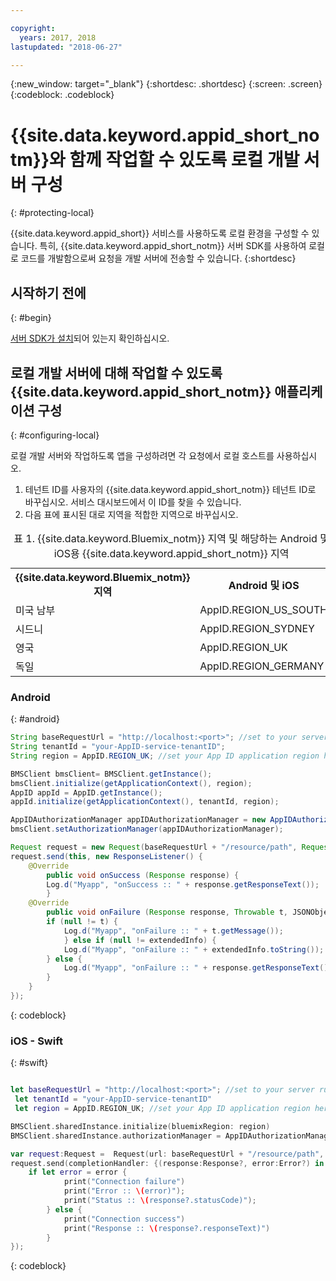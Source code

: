 ```yaml
---

copyright:
  years: 2017, 2018
lastupdated: "2018-06-27"

---
```


{:new_window: target="_blank"}
{:shortdesc: .shortdesc}
{:screen: .screen}
{:codeblock: .codeblock}



#  {{site.data.keyword.appid_short_notm}}와 함께 작업할 수 있도록 로컬 개발 서버 구성
{: #protecting-local}

{{site.data.keyword.appid_short}} 서비스를 사용하도록 로컬 환경을 구성할 수 있습니다. 특히, {{site.data.keyword.appid_short_notm}} 서버 SDK를 사용하여 로컬로 코드를 개발함으로써 요청을 개발 서버에 전송할 수 있습니다.
{:shortdesc}


## 시작하기 전에
{: #begin}

[서버 SDK가 설치](/docs/services/appid/install.html#nodejs-setup)되어 있는지 확인하십시오.


## 로컬 개발 서버에 대해 작업할 수 있도록 {{site.data.keyword.appid_short_notm}} 애플리케이션 구성
{: #configuring-local}

로컬 개발 서버와 작업하도록 앱을 구성하려면 각 요청에서 로컬 호스트를 사용하십시오.

1. 테넌트 ID를 사용자의 {{site.data.keyword.appid_short_notm}} 테넌트 ID로 바꾸십시오. 서비스 대시보드에서 이 ID를 찾을 수 있습니다.
2. 다음 표에 표시된 대로 지역을 적합한 지역으로 바꾸십시오.

<table> <caption> 표 1. {{site.data.keyword.Bluemix_notm}} 지역 및 해당하는 Android 및 iOS용 {{site.data.keyword.appid_short_notm}} 지역 </caption>
<tr>
  <th> {{site.data.keyword.Bluemix_notm}} 지역 </th>
  <th> Android 및 iOS </th>
</tr>
<tr>
  <td> 미국 남부 </td>
  <td> AppID.REGION_US_SOUTH </td>
</tr>
<tr>
  <td> 시드니 </td>
  <td> AppID.REGION_SYDNEY </td>
</tr>
<tr>
  <td> 영국 </td>
  <td> AppID.REGION_UK </td>
</tr>
<tr>
  <td> 독일</td>
  <td> AppID.REGION_GERMANY </td>
</tr>
</table>



### Android
{: #android}
```java
String baseRequestUrl = "http://localhost:<port>"; //set to your server running port
String tenantId = "your-AppID-service-tenantID";
String region = AppID.REGION_UK; //set your App ID application region here. Currently possible values are AppID.REGION_US_SOUTH, AppID.REGION_SYDNEY, AppID.REGION_GERMANY, or AppID.REGION_UK.

BMSClient bmsClient= BMSClient.getInstance();
bmsClient.initialize(getApplicationContext(), region);
AppID appId = AppID.getInstance();
appId.initialize(getApplicationContext(), tenantId, region);

AppIDAuthorizationManager appIDAuthorizationManager = new AppIDAuthorizationManager(appId);
bmsClient.setAuthorizationManager(appIDAuthorizationManager);

Request request = new Request(baseRequestUrl + "/resource/path", Request.GET);
request.send(this, new ResponseListener() {
    @Override
		public void onSuccess (Response response) {
        Log.d("Myapp", "onSuccess :: " + response.getResponseText());
		}
    @Override
		public void onFailure (Response response, Throwable t, JSONObject extendedInfo) {
        if (null != t) {
            Log.d("Myapp", "onFailure :: " + t.getMessage());
			} else if (null != extendedInfo) {
            Log.d("Myapp", "onFailure :: " + extendedInfo.toString());
		} else {
            Log.d("Myapp", "onFailure :: " + response.getResponseText());
		}
    }
});
```
{: codeblock}

### iOS - Swift
{: #swift}
```swift

let baseRequestUrl = "http://localhost:<port>"; //set to your server running port
 let tenantId = "your-AppID-service-tenantID"
 let region = AppID.REGION_UK; //set your App ID application region here. Currently possible values are AppID.REGION_US_SOUTH, AppID.REGION_SYDNEY, AppID.REGION_GERMANY, or AppID.REGION_UK.

BMSClient.sharedInstance.initialize(bluemixRegion: region)
BMSClient.sharedInstance.authorizationManager = AppIDAuthorizationManager(appid:AppID.sharedInstance)

var request:Request =  Request(url: baseRequestUrl + "/resource/path", method: HttpMethod.GET)
request.send(completionHandler: {(response:Response?, error:Error?) in
    if let error = error {
            print("Connection failure")
            print("Error :: \(error)");
            print("Status :: \(response?.statusCode)");
        } else {
            print("Connection success")
            print("Response :: \(response?.responseText)")
        }
});
```
{: codeblock}
